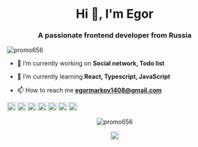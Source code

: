 <h1 align="center">Hi 👋, I'm Egor</h1>
<h3 align="center">A passionate frontend developer from Russia</h3>

<p align="left"> <img src="https://komarev.com/ghpvc/?username=promo656" alt="promo656" /> </p>

- 🔭 I’m currently working on **Social network, Todo list**

- 🌱 I’m currently learning **React, Typescript, JavaScript**

- 📫 How to reach me **egormarkov1408@gmail.com**

<p align="left"><img src="https://devicons.github.io/devicon/devicon.git/icons/react/react-original-wordmark.svg" alt="react" width="20" height="20"/> <img src="https://devicons.github.io/devicon/devicon.git/icons/amazonwebservices/amazonwebservices-original-wordmark.svg" alt="aws" width="20" height="20"/> <img src="https://devicons.github.io/devicon/devicon.git/icons/css3/css3-original-wordmark.svg" alt="css3" width="20" height="20"/> <img src="https://devicons.github.io/devicon/devicon.git/icons/html5/html5-original-wordmark.svg" alt="html5" width="20" height="20"/> <img src="https://devicons.github.io/devicon/devicon.git/icons/javascript/javascript-original.svg" alt="javascript" width="20" height="20"/> <img src="https://devicons.github.io/devicon/devicon.git/icons/typescript/typescript-original.svg" alt="typescript" width="20" height="20"/> <img src="https://devicons.github.io/devicon/devicon.git/icons/nodejs/nodejs-original-wordmark.svg" alt="nodejs" width="20" height="20"/></p><p align="center"> <img src="https://github-readme-stats.vercel.app/api?username=promo656&show_icons=true" alt="promo656" /> </p>

<p align="center">
<a href="https://instagram.com/pstnov" target="blank"><img align="center" src="https://cdn.jsdelivr.net/npm/simple-icons@3.0.1/icons/instagram.svg" alt="@pstnov" height="20" width="20" /></a>
</p>


